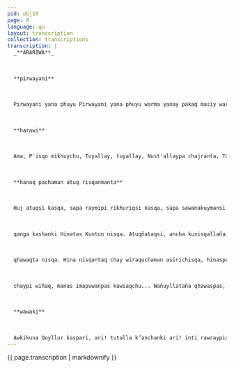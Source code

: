 ```yaml
---
pid: obj10
page: 8
language: qu
layout: transcription
collection: transcriptions
transcription: |
  _**ARARIWA**_
  
  
  
  **pirwayani**
  
  
  
  Pirwayani yana phuyu Pirwayani yana phuyu warma yanay pakaq masiy warma yanay pakaq masiy... Kuqantawan pakayaay kunantawan yanapariway: runaq siminsi rawrawashan, runaq siminsi ruphawashña. Orqo patapi Pukuy pukuycha, orqu patapi pukuy pukuycha, imallamantas qanri waqanki, hayk’allamantas qanri suyunki. Ñuqachu kanki waqanaykipaq, ñuqachu kanki llakinaykipaq. runaq llaqtanpi rikukuspay, mana mamayuq, mana taytayuq... Ñuqachu kanki suyunaykipaq. ñuqachu kanki llakinaykipaq, runaq wasinpi, runaq llaqtanpi, mana pinniyuq, mana mayniyuq. (Llaqtaq takin).
  
  
  
  **harawi**
  
  
  
  Ama, P'isqo mikhuychu, Tuyallay, tuyallay, Nust'allaypa chajranta, Tuyallay, tuyallay, manan hina tukuychu Tuyallay, tuyallay, hillurinan saranta, Tuyallay, tuyallay, paraqaymi rurunnin, Tuyallay, tuyallay, ancha k’arpi murirpas, Tuyallay, tuyallayñujñurajmi ukhunri, Tuyallay, tuyallay, q’eqeraqmi raphinpas, Tuyallay, tuyalla warak’ana hilluta Tuyallay, tuyallay pupasqaykin qantapas, Tuyallay, tuyallay, kuchusaqmi silluyta, Tuyallay, tuyallay, hap’isqaykin qantapas Tuyallay, tuyallay p’iskakata watukuy Tuyallay, tuyallay sunqollanta tapukuy Tuyallay, tuyallay Phuruntaraq mashkhariy Tuyallay, tuyallay huj ruruta chajchajtin Tuyalllay, tuyallay hinataqmi rikunki Tuyallay, tuyallay hujllallapas chinkaqtin ruyallay, tuyallay. (Jesús Laraq qelqanmanta).
  
  
  
  **hanaq pachaman atuq risqanmanta**
  
  
  
  Huj atuqsi kasqa, sapa raymipi rikhuriqsi kasqa, sapa sawanakuymansi payqa maymantapas chayaykamuq; ñas hina riqsesqaña chay Atuq kasqa. Chay Atuqmansi Hanaq Pachapin ancha k hatauknu. Raymi kanqay niapa willaykusqaku, maymanpas, mushkhipakuspas chayaq chayqa, maymanpas mikhupakuqsi chayaq chayqa, maymanpas ujyapakuqsi chayaq chayqa; hanaq pachatan risaq, nispas niykusqa. Chay Hanaq Pacha chayanaypaqtaqmi Kuntur aparukuwanqa, rinaypunin, rinaypunin, rispas Kuntur mashkhaq risqa.. Chayqa orgo patanta purispas, aycha mikhuq suwa masinta mashkhaq purisqa. Kharu orqopis Kuntur tiyaqi, hinaspa sasa puriyta purispa, q’esanpi oqllashaqta tarirusqa. Chayqa, allinpi uywasqa runahinas, hina munayta napaykusqa: —Pankama, ancha ashkhata k’umuykuspan napaykuyki, tukuy sunqoywanmi napaykuyki, hinaspataq wiraqucha Kuntur, hanaq phalaq Kuntur wiraquchay, ñuqa hina puriq masiy wiraquchay; mañakuqniyki hamushani. Upallallataq Kuntur uyarisqa chayqa, hinata Atuq yapaykusqa: —Hanaq Pachapin ancha hatun Raymi kanqa, hinaspataq charanguy waqachinaypaq minkakuwanku hanaqpi tiyaqkuna. Manataq manan niyta yachanichu chayqa, q’eperikuwanaykipaqmi hamushani, aparukuwanaykipaqmi mañakuqniyki achhuykamuyki. —Allinmi Atuq wiraqucha, allinmi wayqey -Nispas Kuntur nisqa. —Ancha ashkhatataq manukuyki, manuykitaq kani chayqa, qaynamanta pachataq manuyki rikhurini chayqa, tukuy sunquywanmi manakuwasqaykita ruwasaq Nispas Kuntur kutichisqa. —Ichaqa nishu wirataq kashanki chayqa, iskay uña llamachakunawancha kutichipuwankiman, nishu wirataq kashanki chayqa, sasa q’epiycha
  
  
  
  qanga kashanki Hinatas Kuntun nisqa. Atuqñataqsi, ancha kusisqallaña, hinata niykusqa: —Manacha iskayllachu kanqa, tawañuñushagraq llamachakunawancha kutichipusayki, hinatan ñuqa qanwayqeyta kutichisaq - Chayqa paqarin pacha illariyta chusananchispaqmi hamusaq, paqarinkamaya Kuntun Wiraquchay Nispa niykuspas Atuq wasinman ripukapusqa. Pagaristinmansi, Atuq charanguchanta q'epiykukuspa, i kuntupa wasinamn chayaykusqa. Ñas Kuntunsuyashasqaña, hinaspa napaykuqtin hina, aqnata niykusqa: —Wasayman wichay, hinaspa allin, allinta hap’ipakuy, chakiykiwan, makiykiwan ima marq ariwaspa hapipakuy, charanguykitataq, kiruykikunawan hap’iy -nispa nisqa. Chayqa ninakusqankuman hinas, Kuntur phalayta qallarisqa, Atuq q’epeykusqa. Atuq qhawarikuqtinsi, urapanpapi sach’akunata, orqokunata ima saqesqaku; phuyuntakamas iskayninkupas chinkayusqaku, manaña uraypi ima qhawayta atispaña, ashkhataña phawaspanku, Hanaq Pachaman chayasqaku, hinaspa Atuq urayrukuspa, Hanaq Pachaq punkunta takapayasqa. Ashchata suyashaqtinkus, punku kicharikusqa, hinaspa machulacha lluqsisqa, utispanraqsiPunku Qhawaq machulacha qhawaykusqa hina watukuq wiraquchakunata. Manas haykaqpas iñisqachu, chaykama watukuqkuna chayanankupaq, hinaspas hinata tapuykusqa: —Wiraquchakuna, imataq kaykamarihamuchsunkichis, imamantaq chayaanari nanaia npmiananta kay hanaq kamari hamurankichisri—Punku qhawaq wiraquchay, ancha misk'i takiqmi kani, hinaspataq ancha allinta charanquchayta waqachini; chay ayku laaykama chayayiamuni. kaypi tiyaq nunakunata kusirichinaypaq, kaypi nunakuta q ochurichinaypaq. Hinatas Atuq, Hañaq Pacha punku
  
  
  
  qhawaqta nisqa. Hina nisqantaq chay wiraquchaman asirichisqa, hinaspa Hanaq Pachaman haykuchisqa. xTakiq nunakunaq ñawpaqninmansi risqaku, hinaspa Atuq, paykunaq ñawpaqninpiña wayñuchata charanguchanpi qarqaykusqa, chaywantaqsi, nishutapuni nunakuna asikapusqaku, istawtapunis asikapusqaku. Manataq maypipas pujllapayaqkuna pisinchu chayqa, huj takiq nunas aqhaujyananpaq Atuqta wateqasqa. Astawanraq asikunankupaqsi Atuqta machachisqaku. Atuqñataqsi, ancha puqosqa aqhata malliykuspa macharapusqa, misk'illanas hanaqpi aqha ruwasqanku kasqa, chaywansi astawan Atuqcha macharakapusqa, hinaspa takisqanwan t'aqtipiyaspa tusuykusqa, charangunta qarqaykuspa.s. Kay wayñuchatas machasqanpi takiykusqa: nrachhuriychis Atuq purinanpaq. achhuriychis punchituchay mast'arinaypaq... Hinata takispas, mana Kuntun rimapayasqanta uyarisqachu: —Hakullaña ripukapusun, hakullana kutikapusun nispas Kuntur rimapayasqa; manataq Atuq machasqa kayninpi uyarisqachu, hinaspa amisqaña sapallan Kuntur hanpukusqa, puriq masin Atuqta saqeyapuspa. Paqaristinsi, Atuq rijch’arisqa, hinaspa sapallan chhaychikankaray ichhu panpapi rikukusqa. Charanguchantapas suwarapusqakus. Chaysinishu llakiqtapunis wajyakuyta qallarisqa manapunis pipas uyarisqachu. Wichaytas, uraytas p’itakachaq wayakachaspa. Manapunis pipas uyarinchu. Wichaymanta uraymansi, kaymanta waqmansipitakachaq, chay hatun ichhu panpakunata, mana pita tarispa, mana piwan tupaspa. Ichhullas
  
  
  
  chaypi wiñaq, manas imapuwanpas kawsaqchu... Wañuyllataña qhawaspas, wañuyllapiña yuyaymanaspas, ima wañuyraq wañuyniy kanqa, yarqaymanta, ch’akiymanta wañunaypaq, nispas wajyakuq tukuy kallpanwan. Manasichaqa pipas uyarinchu. Hinata unphushaqtinsi, kay ichhumanta washkhata sinp’arusaq, ancha sunitan sinp’arusaq, chaywan urayrukunaypaq, nisqa. Hinaspa ichhumanta ichhumanta washkha sinp’ayta qallarisqa. Tukuruqtinñas, hanaq pachaqpunkunmanta watucharusqa, washkhata kay pachakama choqaykusqa, hinaspa kusisqallaña urayamuyta qallarisqa. —Chay ichhu panpamanta ayqeramuni- nispa. Kushkantaña purishaqtinsi, K'illichuwan tuparusqa, Chay K'illichus, pujllakachaspa, raphranwan Atuqpa senqanta siqsichisqa. Muyuyuspa K'illuchu phalaykusqa, hinaspa aqnata tapykusqa: —Chayri wayqechay, imaynan Hanaq Pacha kasqa ¬ Chaymansi Atuq hinata kutichisqa: —Hayk’aqmanta pachataq hina millay senqayuq uywari, wiraquchaq wayqechan karunqa. K'illichuñataq, phiñarikusqa, hinata niykusqa: —Hayk’aqmanta pachataq wallpasuwakunari, wiraquchakunari kanku. Imaynas qan, Añaspa asnaq masin; hanaq phawaq K'illichuwan wayqechakunman. Qan hinachu Hanaq Pachata tullu khashkaq rishaniri. Chaywansi nishuta Atuq phiñarikusqa, hinaspa nishu millaytapuni k amirusqa K'illichuchata. ChaymansiK'illichu, aswantaraq phiñarikuspa washkha k’utuyta qallarisqa. Astawansi Atuq kamiq, astawanraqtaqsi, astawanraq k illichu washkhata k’utusqa. Astawansi Atuq. "Yaw q’ewe senqa, yaw allachu senqa , Ama washkhachayta k’utupuwaychu, nispas k’amisqa. Chayqa, washkha, Killichuq k’utusqanwan t'ipikapusqa, hinaspa Atuq usqhayllata urmayuyta qallarisqa. —Llijllachaykichista churaykuwaychis, millmachata churaykuwaychisNispa Atuq qaparikusqa. Manataq pipas uyarisqachu chayqa, panpañi ñut'urikuspa ch’eqeresqa. Hinatas Atuq wañukapusqa...
  
  
  
  **wawaki**
  
  
  
  Awkikuna Qoyllur kaspari, ari! tutalla k’anchanki ari! inti rawraypiqa ari! yanqata mashkhayki, Ari! Ñust'akuna Qoyllur kani chayqa, mana! kichay sunqoykita, mana!.. inti rawraqtinri, mana! wisq’ay wasiykita, mana! Awkikuna" Killa p’unchayllapi, ari! Wajyapayawanki, ari! qayllaykukuqtiyri ari! rit'iman tukunki. ari! Ñust'akuna" Wajyapayaqtiyri. mana! chhaskimuy sinchita, mana! rit'i tikuqtiyri mana! hich’ay ninaykita mana! Awkikuna Ninay lluphiqtinri, ari! musqoychu, wayrachu, ari! uteqachu kanki, ari! Ñust'akuna Chhulla kani chayri, mana! apamuy siphraykita mana! uteqapas kasaq mana! qhatillay chakiyta mana.../ (Inkakunaq harawisqanku)
---
```


{{ page.transcription | markdownify }}
